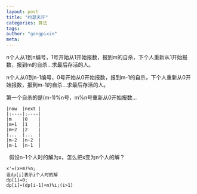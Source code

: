 ```yaml
---
layout: post
title: "约瑟夫环"
categories: 算法
tags:
author: "gongpixin"
meta:
---
```


n个人从1到n编号，1号开始从1开始报数，报到m的自杀，下个人重新从1开始报数，报到m的自杀...求最后存活的人。

n个人从0到n-1编号，0号开始从0开始报数，报到m-1的自杀，下个人重新从0开始报数，报到m-1的自杀...求最后存活的人。

第一个自杀的是(m-1)%n号，m%n号重新从0开始报数...

```
|now  |next |
|:----|:----|
|m    |0    |
|m+1  |1    |
|m+2  |2    |
|...  |...  |
|m-2  |n-2  |
|m-1  |n-1  |
```
 
假设n-1个人时的解为x，怎么把x变为n个人的解？

```
x'=(x+m)%n;
设dp[i]表示i个人时的解
dp[1]=0;
dp[i]=(dp[i-1]+m)%i;(i>1)
```
